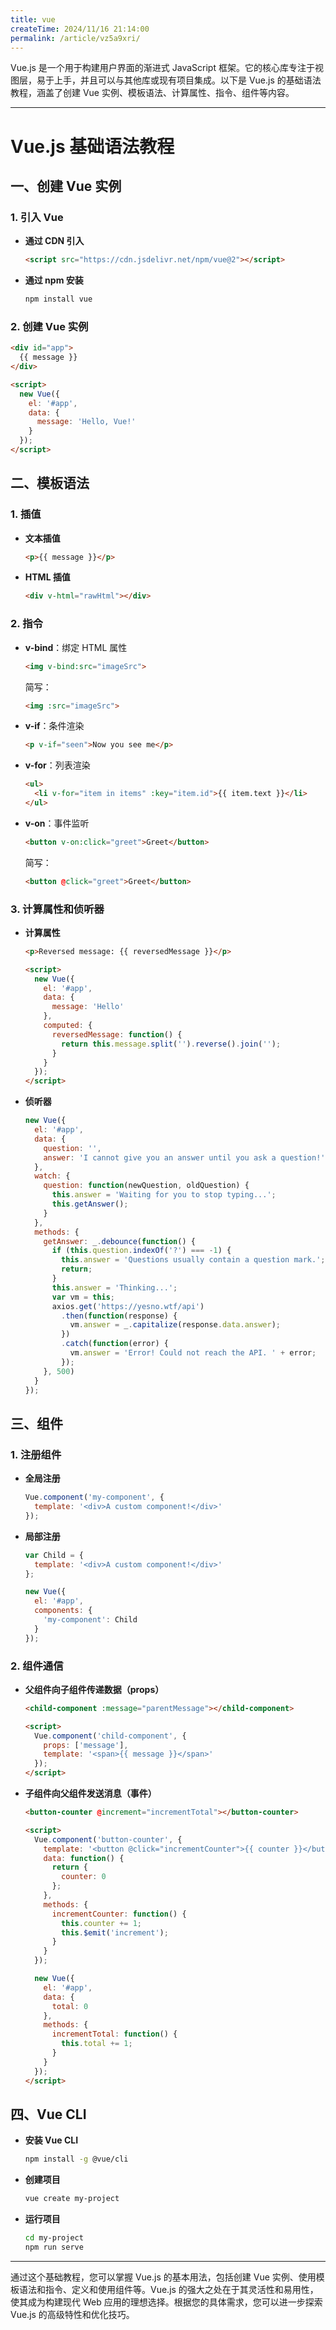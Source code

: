 ```yaml
---
title: vue
createTime: 2024/11/16 21:14:00
permalink: /article/vz5a9xri/
---
```

Vue.js 是一个用于构建用户界面的渐进式 JavaScript 框架。它的核心库专注于视图层，易于上手，并且可以与其他库或现有项目集成。以下是 Vue.js 的基础语法教程，涵盖了创建 Vue 实例、模板语法、计算属性、指令、组件等内容。

---

# Vue.js 基础语法教程

## 一、创建 Vue 实例

### 1. 引入 Vue

- **通过 CDN 引入**

  ```html
  <script src="https://cdn.jsdelivr.net/npm/vue@2"></script>
  ```

- **通过 npm 安装**

  ```bash
  npm install vue
  ```

### 2. 创建 Vue 实例

```html
<div id="app">
  {{ message }}
</div>

<script>
  new Vue({
    el: '#app',
    data: {
      message: 'Hello, Vue!'
    }
  });
</script>
```

## 二、模板语法

### 1. 插值

- **文本插值**

  ```html
  <p>{{ message }}</p>
  ```

- **HTML 插值**

  ```html
  <div v-html="rawHtml"></div>
  ```

### 2. 指令

- **v-bind**：绑定 HTML 属性

  ```html
  <img v-bind:src="imageSrc">
  ```

  简写：

  ```html
  <img :src="imageSrc">
  ```

- **v-if**：条件渲染

  ```html
  <p v-if="seen">Now you see me</p>
  ```

- **v-for**：列表渲染

  ```html
  <ul>
    <li v-for="item in items" :key="item.id">{{ item.text }}</li>
  </ul>
  ```

- **v-on**：事件监听

  ```html
  <button v-on:click="greet">Greet</button>
  ```

  简写：

  ```html
  <button @click="greet">Greet</button>
  ```

### 3. 计算属性和侦听器

- **计算属性**

  ```html
  <p>Reversed message: {{ reversedMessage }}</p>

  <script>
    new Vue({
      el: '#app',
      data: {
        message: 'Hello'
      },
      computed: {
        reversedMessage: function() {
          return this.message.split('').reverse().join('');
        }
      }
    });
  </script>
  ```

- **侦听器**

  ```javascript
  new Vue({
    el: '#app',
    data: {
      question: '',
      answer: 'I cannot give you an answer until you ask a question!'
    },
    watch: {
      question: function(newQuestion, oldQuestion) {
        this.answer = 'Waiting for you to stop typing...';
        this.getAnswer();
      }
    },
    methods: {
      getAnswer: _.debounce(function() {
        if (this.question.indexOf('?') === -1) {
          this.answer = 'Questions usually contain a question mark.';
          return;
        }
        this.answer = 'Thinking...';
        var vm = this;
        axios.get('https://yesno.wtf/api')
          .then(function(response) {
            vm.answer = _.capitalize(response.data.answer);
          })
          .catch(function(error) {
            vm.answer = 'Error! Could not reach the API. ' + error;
          });
      }, 500)
    }
  });
  ```

## 三、组件

### 1. 注册组件

- **全局注册**

  ```javascript
  Vue.component('my-component', {
    template: '<div>A custom component!</div>'
  });
  ```

- **局部注册**

  ```javascript
  var Child = {
    template: '<div>A custom component!</div>'
  };

  new Vue({
    el: '#app',
    components: {
      'my-component': Child
    }
  });
  ```

### 2. 组件通信

- **父组件向子组件传递数据（props）**

  ```html
  <child-component :message="parentMessage"></child-component>

  <script>
    Vue.component('child-component', {
      props: ['message'],
      template: '<span>{{ message }}</span>'
    });
  </script>
  ```

- **子组件向父组件发送消息（事件）**

  ```html
  <button-counter @increment="incrementTotal"></button-counter>

  <script>
    Vue.component('button-counter', {
      template: '<button @click="incrementCounter">{{ counter }}</button>',
      data: function() {
        return {
          counter: 0
        };
      },
      methods: {
        incrementCounter: function() {
          this.counter += 1;
          this.$emit('increment');
        }
      }
    });

    new Vue({
      el: '#app',
      data: {
        total: 0
      },
      methods: {
        incrementTotal: function() {
          this.total += 1;
        }
      }
    });
  </script>
  ```

## 四、Vue CLI

- **安装 Vue CLI**

  ```bash
  npm install -g @vue/cli
  ```

- **创建项目**

  ```bash
  vue create my-project
  ```

- **运行项目**

  ```bash
  cd my-project
  npm run serve
  ```

---

通过这个基础教程，您可以掌握 Vue.js 的基本用法，包括创建 Vue 实例、使用模板语法和指令、定义和使用组件等。Vue.js 的强大之处在于其灵活性和易用性，使其成为构建现代 Web 应用的理想选择。根据您的具体需求，您可以进一步探索 Vue.js 的高级特性和优化技巧。